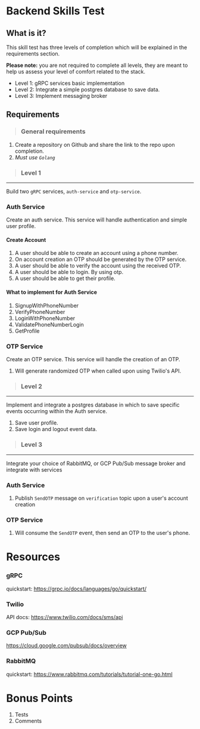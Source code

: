 # Backend Skills Test


## What is it?

This skill test has three levels of completion which will be explained in the requirements section. 

**Please note:** you are not required to complete all levels, they are meant to help us assess your level of comfort related to the stack.

- Level 1: gRPC services basic implementation
- Level 2: Integrate a simple postgres database to save data.
- Level 3: Implement messaging broker


## Requirements

> ### General requirements

1. Create a repository on Github and share the link to the repo upon completion.
2. _Must use `Golang`_

> ### Level 1
 ___

Build two `gRPC` services, `auth-service` and `otp-service`. 

### Auth Service

Create an auth service. This service will handle authentication and simple user profile.

#### Create Account

1. A user should be able to create an account using a phone number.
2. On account creation an OTP should be generated by the OTP service. 
2. A user should be able to verify the account using the received OTP.
4. A user should be able to login. By using otp.
6. A user should be able to get their profile.

#### What to implement for Auth Service

1. SignupWithPhoneNumber
2. VerifyPhoneNumber
3. LoginWithPhoneNumber
4. ValidatePhoneNumberLogin
5. GetProfile

### OTP Service
Create an OTP service. This service will handle the creation of an OTP.

1. Will generate randomized OTP when called upon using Twilio's API.

> ### Level 2
___

Implement and integrate a postgres database in which to save specific events occurring within the Auth service.

1. Save user profile.
2. Save login and logout event data.

> ### Level 3
___

Integrate your choice of RabbitMQ, or GCP Pub/Sub message broker and integrate with services

### Auth Service

1. Publish `SendOTP` message on `verification` topic upon a user's account creation

### OTP Service

1. Will consume the `SendOTP` event, then send an OTP to the user's phone.

# Resources


### gRPC

quickstart: https://grpc.io/docs/languages/go/quickstart/

### Twilio

API docs: https://www.twilio.com/docs/sms/api


### GCP Pub/Sub

https://cloud.google.com/pubsub/docs/overview

### RabbitMQ

quickstart: https://www.rabbitmq.com/tutorials/tutorial-one-go.html

# Bonus Points

1. Tests
2. Comments

